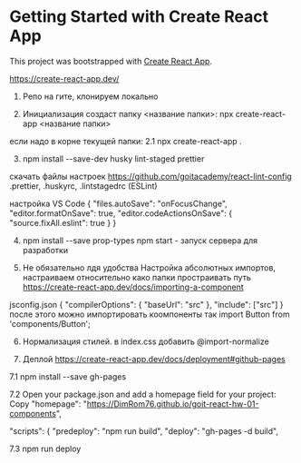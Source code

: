 # Getting Started with Create React App

This project was bootstrapped with
[Create React App](https://github.com/facebook/create-react-app).

https://create-react-app.dev/

1. Репо на гите, клонируем локально

2. Инициализация создаст папку <название папки>: npx create-react-app <название
   папки>

если надо в корне текущей папки: 2.1 npx create-react-app .

3. npm install --save-dev husky lint-staged prettier

скачать файлы настроек https://github.com/goitacademy/react-lint-config
.prettier, .huskyrc, .lintstagedrc (ESLint)

настройка VS Code { "files.autoSave": "onFocusChange", "editor.formatOnSave":
true, "editor.codeActionsOnSave": { "source.fixAll.eslint": true } }

4. npm install --save prop-types npm start - запуск сервера для разработки

5. Не обязательно лдя удобства Настройка абсолютных импортов, настраиваем
   относительно како папки простраивать путь
   https://create-react-app.dev/docs/importing-a-component

jsconfig.json { "compilerOptions": { "baseUrl": "src" }, "include": ["src"] }
после этого можно импортировать коомпоненты так import Button from
'components/Button';

6. Нормализация стилей. в index.css добавить @import-normalize

7. Деплой https://create-react-app.dev/docs/deployment#github-pages

7.1 npm install --save gh-pages

7.2 Open your package.json and add a homepage field for your project: Copy
"homepage": "https://DimRom76.github.io/goit-react-hw-01-components",

"scripts": { "predeploy": "npm run build", "deploy": "gh-pages -d build",

7.3 npm run deploy
